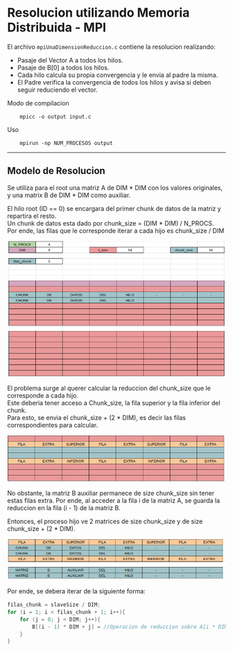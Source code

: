 # Resolucion utilizando Memoria Distribuida - MPI

El archivo `mpiUnaDimensionReduccion.c` contiene la resolucion realizando:
* Pasaje del Vector A a todos los hilos.
* Pasaje de B[0] a todos los hilos.
* Cada hilo calcula su propia convergencia y le envia al padre la misma.
* El Padre verifica la convergencia de todos los hilos y avisa si deben seguir reduciendo el vector.

Modo de compilacion
```
    mpicc -o output input.c
```

Uso
```
    mpirun -np NUM_PROCESOS output
```

---

## Modelo de Resolucion

Se utiliza para el root una matriz A de DIM * DIM con los valores originales, y una matrix B de DIM * DIM como auxiliar.

El hilo root (ID == 0) se encargara del primer chunk de datos de la matriz y repartira el resto. <br>
Un chunk de datos esta dado por chunk_size = (DIM * DIM) / N_PROCS. <br>
Por ende, las filas que le corresponde iterar a cada hijo es chunk_size / DIM <br>

![picture 3](../images/384fa5909d1521982d34d1d5f79315c1313f36edf9f405887bf2abcac5830e90.png)  


El problema surge al querer calcular la reduccion del chunk_size que le corresponde a cada hijo. <br>
Este deberia tener acceso a Chunk_size, la fila superior y la fila inferior del chunk. <br>
Para esto, se envia el chunk_size + (2 * DIM), es decir las filas correspondientes para calcular. <br>

![picture 2](../images/bfb345207cc757c56d1790e7c374e7946955228152d12673858c6b8e597d9c41.png)  

No obstante, la matriz B auxiliar permanece de size chunk_size sin tener estas filas extra. Por ende, al acceder a la fila i de la matriz A, se guarda la reduccion en la fila (i - 1) de la matriz B. <br>

Entonces, el proceso hijo ve 2 matrices de size chunk_size y de size chunk_size + (2 * DIM). <br>

![picture 4](../images/f9c38c77e3298e2a3ad6ab1234b26e6825a58f6166c1052812c529204fb964c1.png)  


Por ende, se debera iterar de la siguiente forma:
```c
filas_chunk = slaveSize / DIM;
for (i = 1; i < filas_chunk + 1; i++){
    for (j = 0; j < DIM; j++){
        B[(i - 1) * DIM + j] = //Operacion de reduccion sobre A[i * DIM + j];
    }
}
```
